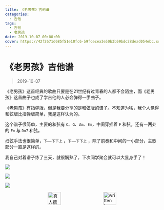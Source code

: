 ```yaml
---
title: 《老男孩》吉他谱
categories:
  - 吉他
tags:
  - 吉他
  - 老男孩
date: 2019-10-07 00:00:00
cover: https://42f2671d685f51e10fc6-b9fcecea3e50b3b59bdc28dead054ebc.ssl.cf5.rackcdn.com/illustrations/compose_music_ovo2.svg
---
```


# 《老男孩》吉他谱

> 2019-10-07

《老男孩》这首经典的歌曲只要是在21世纪有过青春的人都不会陌生，而《老男孩》这首曲子也成了学吉他的人必会弹得一手曲子。

《老男孩》有指弹版，但是我要分享的是和弦版的谱子。不知道为啥，我个人觉得和弦版比指弹版简单，我是这样认为的。

这个谱子很简单，主要的和弦有 `C`、`G`、`Am`、`Em`，中间穿插着 `F` 和弦，还有一两处的 `Fm` 与 `Dm7` 和弦。

扫弦手法也很简单，`下——下下上` ，`下——下下上` ，除了前奏和中间的一小部分，主歌部分一直是这样的。

我自己对着谱子练了三天，就很娴熟了，下次同学聚会就可以大显身手了！

![](https://i.loli.net/2019/10/07/tRE2j1zUTpZufs3.jpg)

![](https://i.loli.net/2019/10/07/ALXrqRy1UDGzZfK.jpg)

![](https://i.loli.net/2019/10/07/XPbSIvm8TYUeZ4C.jpg)

<div style="display: flex;align-items: center;justify-content: space-evenly;">
  <img src="https://mirror.ghproxy.com/https://raw.githubusercontent.com/L1cardo/l1cardo.github.io/blog/themes/butterfly/source/img/notbyai_cn.png" alt="真人撰写" style="height: 42px;">
  <img src="https://mirror.ghproxy.com/https://raw.githubusercontent.com/L1cardo/l1cardo.github.io/blog/themes/butterfly/source/img/notbyai_en.png" alt="written by human" style="height: 42px;">
</div>